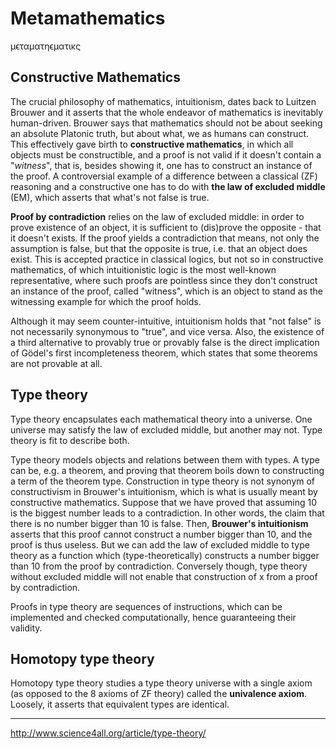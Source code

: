 # Metamathematics
μϵταματηϵματικς




## Constructive Mathematics

The crucial philosophy of mathematics, intuitionism, dates back to Luitzen Brouwer and it asserts that the whole endeavor of mathematics is inevitably human-driven. Brouwer says that mathematics should not be about seeking an absolute Platonic truth, but about what, we as humans can construct. This effectively gave birth to **constructive mathematics**, in which all objects must be constructible, and a proof is not valid if it doesn't contain a "_witness_", that is, besides showing it, one has to construct an instance of the proof. A controversial example of a difference between a classical (ZF) reasoning and a constructive one has to do with **the law of excluded middle** (EM), which asserts that what's not false is true.


**Proof by contradiction** relies on the law of excluded middle: in order to prove existence of an object, it is sufficient to (dis)prove the opposite - that it doesn't exists. If the proof yields a contradiction that means, not only the assumption is false, but that the opposite is true, i.e. that an object does exist. This is accepted practice in classical logics, but not so in constructive mathematics, of which intuitionistic logic is the most well-known representative, where such proofs are pointless since they don't construct an instance of the proof, called "witness", which is an object to stand as the witnessing example for which the proof holds.

Although it may seem counter-intuitive, intuitionism holds that "not false" is not necessarily synonymous to "true", and vice versa. Also, the existence of a third alternative to provably true or provably false is the direct implication of Gödel's first incompleteness theorem, which states that some theorems are not provable at all.


## Type theory
Type theory encapsulates each mathematical theory into a universe. One universe may satisfy the law of excluded middle, but another may not. Type theory is fit to describe both.

Type theory models objects and relations between them with types. A type can be, e.g. a theorem, and proving that theorem boils down to constructing a term of the theorem type. Construction in type theory is not synonym of constructivism in Brouwer's intuitionism, which is what is usually meant by constructive mathematics. Suppose that we have proved that assuming 10 is the biggest number leads to a contradiction. In other words, the claim that there is no number bigger than 10 is false. Then, **Brouwer's intuitionism** asserts that this proof cannot construct a number bigger than 10, and the proof is thus useless. But we can add the law of excluded middle to type theory as a function which (type-theoretically) constructs a number bigger than 10 from the proof by contradiction. Conversely though, type theory without excluded middle will not enable that construction of x from a proof by contradiction.

Proofs in type theory are sequences of instructions, which can be implemented and checked computationally, hence guaranteeing their validity.


## Homotopy type theory
Homotopy type theory studies a type theory universe with a single axiom (as opposed to the 8 axioms of ZF theory) called the **univalence axiom**. Loosely, it asserts that equivalent types are identical.




---

http://www.science4all.org/article/type-theory/
